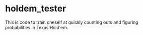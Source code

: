 # holdem_tester

This is code to train oneself at quickly counting outs and figuring probabilities in Texas Hold'em.
